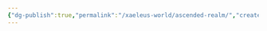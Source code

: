 ```yaml
---
{"dg-publish":true,"permalink":"/xaeleus-world/ascended-realm/","created":"2024-06-26T10:37:42.812-08:00","updated":"2024-06-26T10:15:22.275-08:00"}
---
```


